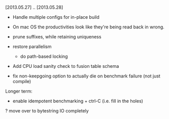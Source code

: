 

[2013.05.27] .. [2013.05.28]

 * Handle multiple configs for in-place build

 * On mac OS the productivities look like they're being read back in wrong.
 * prune suffixes, while retaining uniqueness
 
 * restore parallelism
   * do path-based locking

 * Add CPU load sanity check to fusion table schema

 * fix non-keepgoing option to actually die on benchmark failure (not just compile)

Longer term:

 * enable idempotent benchmarking + ctrl-C (i.e. fill in the holes)
 
 ? move over to bytestring IO completely
 
 

 
 
